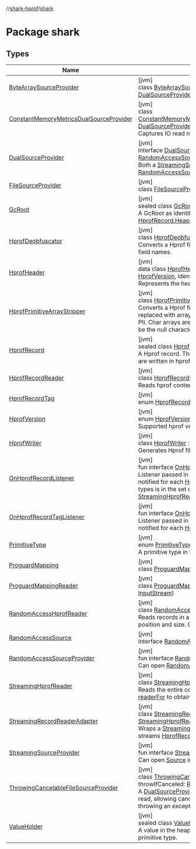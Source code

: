 //[shark-hprof](../../index.md)/[shark](index.md)

# Package shark

## Types

| Name | Summary |
|---|---|
| [ByteArraySourceProvider](-byte-array-source-provider/index.md) | [jvm]<br>class [ByteArraySourceProvider](-byte-array-source-provider/index.md)(byteArray: [ByteArray](https://kotlinlang.org/api/latest/jvm/stdlib/kotlin/-byte-array/index.html)) : [DualSourceProvider](-dual-source-provider/index.md) |
| [ConstantMemoryMetricsDualSourceProvider](-constant-memory-metrics-dual-source-provider/index.md) | [jvm]<br>class [ConstantMemoryMetricsDualSourceProvider](-constant-memory-metrics-dual-source-provider/index.md)(realSourceProvider: [DualSourceProvider](-dual-source-provider/index.md)) : [DualSourceProvider](-dual-source-provider/index.md)<br>Captures IO read metrics without using much memory. |
| [DualSourceProvider](-dual-source-provider/index.md) | [jvm]<br>interface [DualSourceProvider](-dual-source-provider/index.md) : [StreamingSourceProvider](-streaming-source-provider/index.md), [RandomAccessSourceProvider](-random-access-source-provider/index.md)<br>Both a [StreamingSourceProvider](-streaming-source-provider/index.md) and a [RandomAccessSourceProvider](-random-access-source-provider/index.md) |
| [FileSourceProvider](-file-source-provider/index.md) | [jvm]<br>class [FileSourceProvider](-file-source-provider/index.md)(file: [File](https://docs.oracle.com/javase/8/docs/api/java/io/File.html)) : [DualSourceProvider](-dual-source-provider/index.md) |
| [GcRoot](-gc-root/index.md) | [jvm]<br>sealed class [GcRoot](-gc-root/index.md)<br>A GcRoot as identified by [HprofRecord.HeapDumpRecord.GcRootRecord](-hprof-record/-heap-dump-record/-gc-root-record/index.md) in the heap dump. |
| [HprofDeobfuscator](-hprof-deobfuscator/index.md) | [jvm]<br>class [HprofDeobfuscator](-hprof-deobfuscator/index.md)<br>Converts a Hprof file to another file with deobfuscated class and field names. |
| [HprofHeader](-hprof-header/index.md) | [jvm]<br>data class [HprofHeader](-hprof-header/index.md)(heapDumpTimestamp: [Long](https://kotlinlang.org/api/latest/jvm/stdlib/kotlin/-long/index.html), version: [HprofVersion](-hprof-version/index.md), identifierByteSize: [Int](https://kotlinlang.org/api/latest/jvm/stdlib/kotlin/-int/index.html))<br>Represents the header metadata of a Hprof file. |
| [HprofPrimitiveArrayStripper](-hprof-primitive-array-stripper/index.md) | [jvm]<br>class [HprofPrimitiveArrayStripper](-hprof-primitive-array-stripper/index.md)<br>Converts a Hprof file to another file with all primitive arrays replaced with arrays of zeroes, which can be useful to remove PII. Char arrays are handled slightly differently because 0 would be the null character so instead these become arrays of '?'. |
| [HprofRecord](-hprof-record/index.md) | [jvm]<br>sealed class [HprofRecord](-hprof-record/index.md)<br>A Hprof record. These data structure map 1:1 with how records are written in hprof files. |
| [HprofRecordReader](-hprof-record-reader/index.md) | [jvm]<br>class [HprofRecordReader](-hprof-record-reader/index.md)<br>Reads hprof content from an Okio [BufferedSource](https://square.github.io/okio/2.x/okio/okio/-buffered-source/index.html). |
| [HprofRecordTag](-hprof-record-tag/index.md) | [jvm]<br>enum [HprofRecordTag](-hprof-record-tag/index.md) : [Enum](https://kotlinlang.org/api/latest/jvm/stdlib/kotlin/-enum/index.html)&lt;[HprofRecordTag](-hprof-record-tag/index.md)&gt; |
| [HprofVersion](-hprof-version/index.md) | [jvm]<br>enum [HprofVersion](-hprof-version/index.md) : [Enum](https://kotlinlang.org/api/latest/jvm/stdlib/kotlin/-enum/index.html)&lt;[HprofVersion](-hprof-version/index.md)&gt; <br>Supported hprof versions |
| [HprofWriter](-hprof-writer/index.md) | [jvm]<br>class [HprofWriter](-hprof-writer/index.md) : [Closeable](https://docs.oracle.com/javase/8/docs/api/java/io/Closeable.html)<br>Generates Hprof files. |
| [OnHprofRecordListener](-on-hprof-record-listener/index.md) | [jvm]<br>fun interface [OnHprofRecordListener](-on-hprof-record-listener/index.md)<br>Listener passed in to [StreamingHprofReader.readRecords](-streaming-hprof-reader/read-records.md), gets notified for each [HprofRecord](-hprof-record/index.md) found in the heap dump which types is in the set of the recordTypes parameter passed to [StreamingHprofReader.readRecords](-streaming-hprof-reader/read-records.md). |
| [OnHprofRecordTagListener](-on-hprof-record-tag-listener/index.md) | [jvm]<br>fun interface [OnHprofRecordTagListener](-on-hprof-record-tag-listener/index.md)<br>Listener passed in to [StreamingHprofReader.readRecords](-streaming-hprof-reader/read-records.md), gets notified for each [HprofRecordTag](-hprof-record-tag/index.md) found in the heap dump. |
| [PrimitiveType](-primitive-type/index.md) | [jvm]<br>enum [PrimitiveType](-primitive-type/index.md) : [Enum](https://kotlinlang.org/api/latest/jvm/stdlib/kotlin/-enum/index.html)&lt;[PrimitiveType](-primitive-type/index.md)&gt; <br>A primitive type in the prof. |
| [ProguardMapping](-proguard-mapping/index.md) | [jvm]<br>class [ProguardMapping](-proguard-mapping/index.md) |
| [ProguardMappingReader](-proguard-mapping-reader/index.md) | [jvm]<br>class [ProguardMappingReader](-proguard-mapping-reader/index.md)(proguardMappingInputStream: [InputStream](https://docs.oracle.com/javase/8/docs/api/java/io/InputStream.html)) |
| [RandomAccessHprofReader](-random-access-hprof-reader/index.md) | [jvm]<br>class [RandomAccessHprofReader](-random-access-hprof-reader/index.md) : [Closeable](https://docs.oracle.com/javase/8/docs/api/java/io/Closeable.html)<br>Reads records in a Hprof source, one at a time with a specific position and size. Call [openReaderFor](-random-access-hprof-reader/-companion/open-reader-for.md) to obtain a new instance. |
| [RandomAccessSource](-random-access-source/index.md) | [jvm]<br>interface [RandomAccessSource](-random-access-source/index.md) : [Closeable](https://docs.oracle.com/javase/8/docs/api/java/io/Closeable.html) |
| [RandomAccessSourceProvider](-random-access-source-provider/index.md) | [jvm]<br>fun interface [RandomAccessSourceProvider](-random-access-source-provider/index.md)<br>Can open [RandomAccessSource](-random-access-source/index.md) instances. |
| [StreamingHprofReader](-streaming-hprof-reader/index.md) | [jvm]<br>class [StreamingHprofReader](-streaming-hprof-reader/index.md)<br>Reads the entire content of a Hprof source in one fell swoop. Call [readerFor](-streaming-hprof-reader/-companion/reader-for.md) to obtain a new instance. |
| [StreamingRecordReaderAdapter](-streaming-record-reader-adapter/index.md) | [jvm]<br>class [StreamingRecordReaderAdapter](-streaming-record-reader-adapter/index.md)(streamingHprofReader: [StreamingHprofReader](-streaming-hprof-reader/index.md))<br>Wraps a [StreamingHprofReader](-streaming-hprof-reader/index.md) to provide a higher level API that streams [HprofRecord](-hprof-record/index.md) instances. |
| [StreamingSourceProvider](-streaming-source-provider/index.md) | [jvm]<br>fun interface [StreamingSourceProvider](-streaming-source-provider/index.md)<br>Can open [Source](https://square.github.io/okio/2.x/okio/okio/-source/index.html) instances. |
| [ThrowingCancelableFileSourceProvider](-throwing-cancelable-file-source-provider/index.md) | [jvm]<br>class [ThrowingCancelableFileSourceProvider](-throwing-cancelable-file-source-provider/index.md)(file: [File](https://docs.oracle.com/javase/8/docs/api/java/io/File.html), throwIfCanceled: [Runnable](https://docs.oracle.com/javase/8/docs/api/java/lang/Runnable.html)) : [DualSourceProvider](-dual-source-provider/index.md)<br>A [DualSourceProvider](-dual-source-provider/index.md) that invokes throwIfCanceled before every read, allowing cancellation of IO based work built on top by throwing an exception. |
| [ValueHolder](-value-holder/index.md) | [jvm]<br>sealed class [ValueHolder](-value-holder/index.md)<br>A value in the heap dump, which can be a [ReferenceHolder](-value-holder/-reference-holder/index.md) or a primitive type. |

